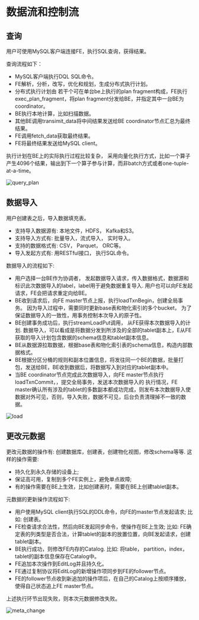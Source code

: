 # 数据流和控制流

## 查询

用户可使用MySQL客户端连接FE，执行SQL查询，获得结果。

查询流程如下：

* MySQL客户端执行DQL SQL命令。
* FE解析，分析，改写，优化和规划，生成分布式执行计划。
* 分布式执行计划由 若干个可在单台be上执行的plan fragment构成，FE执行exec\_plan\_fragment，将plan fragment分发给BE，并指定其中一台BE为coordinator。
* BE执行本地计算，比如扫描数据。
* 其他BE调用transimit\_data将中间结果发送给BE coordinator节点汇总为最终结果。
* FE调用fetch\_data获取最终结果。
* FE将最终结果发送给MySQL client。

执行计划在BE上的实际执行过程比较复杂， 采用向量化执行方式，比如一个算子产生4096个结果，输出到下一个算子参与计算，而非batch方式或者one-tuple-at-a-time。

![query_plan](../assets/2.4.1-1.png)

## 数据导入

用户创建表之后，导入数据填充表。

* 支持导入数据源有: 本地文件，HDFS， Kafka和S3。
* 支持导入方式有: 批量导入，流式导入， 实时导入。
* 支持的数据格式有: CSV， Parquet， ORC等。
* 导入发起方式有: 用RESTful接口， 执行SQL命令。

数据导入的流程如下:

* 用户选择一台BE作为协调者， 发起数据导入请求，传入数据格式，数据源和标识此次数据导入的label，label用于避免数据重复导入. 用户也可以向FE发起请求，FE会把请求重定向给BE。
* BE收到请求后，向FE master节点上报，执行loadTxnBegin，创建全局事务。 因为导入过程中，需要同时更新base表和物化索引的多个bucket， 为了保证数据导入的一致性，用事务控制本次导入的原子性。
* BE创建事务成功后，执行streamLoadPut调用， 从FE获得本次数据导入的计划. 数据导入，可以看成是将数据分发到所涉及的全部的tablet副本上，E从FE获取的导入计划包含数据的schema信息和tablet副本信息。
* BE从数据源拉取数据，根据base表和物化索引表的schema信息，构造内部数据格式。
* BE根据分区分桶的规则和副本位置信息，将发往同一个BE的数据，批量打包，发送给BE，BE收到数据后，将数据写入到对应的tablet副本中。
* 当BE coordinator节点完成此次数据导入，向FE master节点执行loadTxnCommit，，提交全局事务，发送本次数据导入的 执行情况，FE master确认所有涉及的tablet的多数副本都成功完成，则发布本次数据导入使数据对外可见，否则，导入失败，数据不可见，后台负责清理掉不一致的数据。

![load](../assets/2.4.2-1.png)

## 更改元数据

更改元数据的操作有: 创建数据库，创建表，创建物化视图，修改schema等等. 这样的操作需要:

* 持久化到永久存储的设备上;
* 保证高可用，复制到多个FE实例上，避免单点故障;
* 有的操作需要在BE上生效，比如创建表时，需要在BE上创建tablet副本。

元数据的更新操作流程如下:

* 用户使用MySQL client执行SQL的DDL命令，向FE的master节点发起请求; 比如: 创建表。
* FE检查请求合法性，然后向BE发起同步命令，使操作在BE上生效; 比如: FE确定表的列类型是否合法，计算tablet的副本的放置位置，向BE发起请求，创建tablet副本。
* BE执行成功，则修改FE内存的Catalog. 比如: 将table， partition，index，tablet的副本信息保存在Catalog中。
* FE追加本次操作到EditLog并且持久化。
* FE通过复制协议将EditLog的新增操作项同步到FE的follower节点。
* FE的follower节点收到新追加的操作项后，在自己的Catalog上按顺序播放，使得自己状态追上FE master节点。

上述执行环节出现失败，则本次元数据修改失败。

![meta_change](../assets/2.4.3-1.png)

